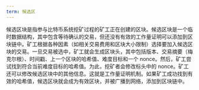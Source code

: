 ```yaml
---
term: 候选区
---
```

候选区块是指参与比特币系统挖矿过程的矿工正在创建的区块。候选区块是一个临时数据结构，其中包含等待确认的交易，但还没有有效的工作量证明可以添加到区块链中。矿工根据各种因素（如相关交易费用和区块大小限制）选择要加入候选区块的交易。一旦交易被选中，矿工就会生成区块头，其中包括版本、交易摘要（梅克尔根）、时间戳、上一个区块的哈希值、难度目标和一个 nonce。然后，矿工尝试找到符合当前难度目标的哈希值。为此，挖矿者会修改标头中的 nonce。矿工还可以修改候选区块中的其他信息。这就是工作量证明机制。如果矿工成功找到有效的哈希值，候选区块就会成为有效区块，并被广播到网络，添加到区块链中。